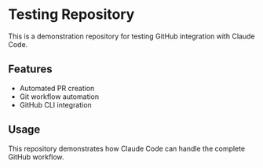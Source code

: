 # Testing Repository

This is a demonstration repository for testing GitHub integration with Claude Code.

## Features
- Automated PR creation
- Git workflow automation
- GitHub CLI integration

## Usage
This repository demonstrates how Claude Code can handle the complete GitHub workflow.